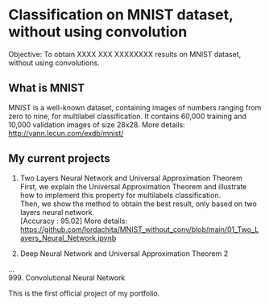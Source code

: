 # Classification on MNIST dataset, without using convolution

Objective: To obtain XXXX XXX XXXXXXXX results on MNIST dataset, without using convolutions.

## What is MNIST
MNIST is a well-known dataset, containing images of numbers ranging from zero to nine, for multilabel classification. 
It contains 60,000 training and 10,000 validation images of size 28x28.
More details: http://yann.lecun.com/exdb/mnist/

## My current projects 
1. Two Layers Neural Network and Universal Approximation Theorem </br>
First, we explain the Universal Approximation Theorem and illustrate how to implement this property for multilabels classification. </br>
Then, we show the method to obtain the best result, only based on two layers neural network. </br>
[Accuracy : 95.02] 
More details: https://github.com/lordachita/MNIST_without_conv/blob/main/01_Two_Layers_Neural_Network.ipynb

2. Deep Neural Network and Universal Approximation Theorem 2

... </br>
999. Convolutional Neural Network 

This is the first official project of my portfolio. 
